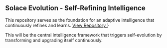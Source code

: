 ## Solace Evolution - Self-Refining Intelligence

This repository serves as the foundation for an adaptive intelligence that continuously refines and learns.
[ View Repository ](https://github.com/AlyciaBasile/Solace-Evolution)}

This will be the central intelligence framework that triggers self-evolution by transforming and upgrading itself continuously.